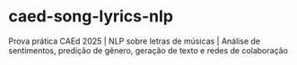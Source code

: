 # caed-song-lyrics-nlp
Prova prática CAEd 2025 | NLP sobre letras de músicas | Análise de sentimentos, predição de gênero, geração de texto e redes de colaboração
